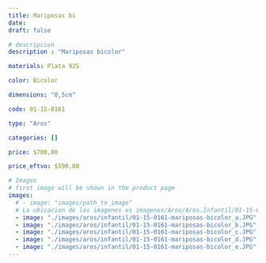 ```yaml
---
title: Mariposas bi
date: 
draft: false

# descripcion
description : "Mariposas bicolor"

materials: Plata 925

color: Bicolor

dimensions: "0,5cm"

code: 01-15-0161

type: "Aros"

categories: []

price: $700,00

price_eftvo: $590,00

# Images
# first image will be shown in the product page
images:
  # - image: "images/path_to_image"
  # La ubicacion de las imagenes es imagenes/Aros/Aros.Infantil/01-15-0161-mariposas-bi
  - image: "./images/aros/infantil/01-15-0161-mariposas-bicolor_a.JPG"
  - image: "./images/aros/infantil/01-15-0161-mariposas-bicolor_b.JPG"
  - image: "./images/aros/infantil/01-15-0161-mariposas-bicolor_c.JPG"
  - image: "./images/aros/infantil/01-15-0161-mariposas-bicolor_d.JPG"
  - image: "./images/aros/infantil/01-15-0161-mariposas-bicolor_e.JPG"
---
```

